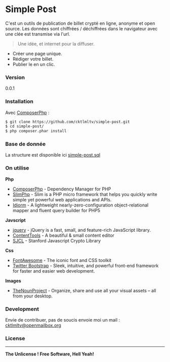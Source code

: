 # Simple Post

C'est un outils de publication de billet crypté en ligne, anonyme et open source. Les données sont chiffrées / déchiffrées dans le navigateur avec une clée est transmise via l'url.

> Une idée, et internet pour la diffuser.
  - Créer une page unique.
  - Rédiger votre billet.
  - Publier le en un clic.

### Version
0.0.1

### Installation

Avec [ComposerPhp] :
```sh
$ git clone https://github.com/cktlmltv/simple-post.git
$ cd simple-post/
$ php composer.phar install
```
### Base de donnée
La structure est disponible ici [simple-post.sql]
### On utilise
**Php**
* [ComposerPhp] - Dependency Manager for PHP 
* [SlimPhp] - Slim is a PHP micro framework that helps you quickly write simple yet powerful web applications and APIs. 
* [Idiorm] - A lightweight nearly-zero-configuration object-relational mapper and fluent query builder for PHP5

**Javscript**
* [jquery] - jQuery is a fast, small, and feature-rich JavaScript library.
* [ContentTools] - A beautiful & small content editor 
* [SJCL] - Stanford Javascript Crypto Library

**Css**
* [FontAwesome] - The iconic font and CSS toolkit
* [Twitter Bootstrap] - Sleek, intuitive, and powerful front-end framework for faster and easier web development.

**Images**
* [TheNounProject] - Organize, share and use all your visual assets – all from your desktop.


### Development

Envie de contribuer, pas de soucis envoie moi un mail : cktlmltv@openmailbox.org

### License
----
**The Unlicense ! Free Software, Hell Yeah!**

[//]: # (These are reference links used in the body of this note and get stripped out when the markdown processor does its job. There is no need to format nicely because it shouldn't be seen. Thanks SO - http://stackoverflow.com/questions/4823468/store-comments-in-markdown-syntax)

[ComposerPhp]:<https://getcomposer.org/>
[SlimPhp]:<http://www.slimframework.com/>
[Idiorm]: <https://github.com/j4mie/idiorm>
[jquery]: <https://jquery.com/>
[ContentTools]:<http://getcontenttools.com/> 
[SJCL]:<https://crypto.stanford.edu/sjcl/>
[FontAwesome]:<https://fortawesome.github.io/Font-Awesome/> 
[Twitter Bootstrap]: <http://twitter.github.com/bootstrap/>
[TheNounProject]:<https://thenounproject.com/>
[simple-post.sql]:<https://github.com/cktlmltv/simple-post/blob/master/simple-post.sql>

